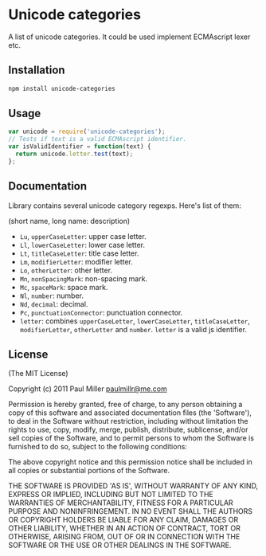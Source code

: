 # Unicode categories
A list of unicode categories.
It could be used implement ECMAscript lexer etc.

## Installation

```bash
npm install unicode-categories
```

## Usage

```javascript
var unicode = require('unicode-categories');
// Tests if text is a valid ECMAscript identifier.
var isValidIdentifier = function(text) {
  return unicode.letter.test(text);
};
```

## Documentation
Library contains several unicode category regexps. Here's list of them:

(short name, long name: description)

- `Lu`, `upperCaseLetter`: upper case letter.
- `Ll`, `lowerCaseLetter`: lower case letter.
- `Lt`, `titleCaseLetter`: title case letter.
- `Lm`, `modifierLetter`: modifier letter.
- `Lo`, `otherLetter`: other letter.
- `Mn`, `nonSpacingMark`: non-spacing mark.
- `Mc`, `spaceMark`: space mark.
- `Nl`, `number`: number.
- `Nd`, `decimal`: decimal.
- `Pc`, `punctuationConnector`: punctuation connector.
- `letter`: combines `upperCaseLetter`, `lowerCaseLetter`, `titleCaseLetter`,
`modifierLetter`, `otherLetter` and `number`. `letter` is a valid js identifier.

## License
(The MIT License)

Copyright (c) 2011 Paul Miller <paulmillr@me.com>

Permission is hereby granted, free of charge, to any person obtaining a copy of this software and associated documentation files (the 'Software'), to deal in the Software without restriction, including without limitation the rights to use, copy, modify, merge, publish, distribute, sublicense, and/or sell copies of the Software, and to permit persons to whom the Software is furnished to do so, subject to the following conditions:

The above copyright notice and this permission notice shall be included in all copies or substantial portions of the Software.

THE SOFTWARE IS PROVIDED 'AS IS', WITHOUT WARRANTY OF ANY KIND, EXPRESS OR IMPLIED, INCLUDING BUT NOT LIMITED TO THE WARRANTIES OF MERCHANTABILITY, FITNESS FOR A PARTICULAR PURPOSE AND NONINFRINGEMENT. IN NO EVENT SHALL THE AUTHORS OR COPYRIGHT HOLDERS BE LIABLE FOR ANY CLAIM, DAMAGES OR OTHER LIABILITY, WHETHER IN AN ACTION OF CONTRACT, TORT OR OTHERWISE, ARISING FROM, OUT OF OR IN CONNECTION WITH THE SOFTWARE OR THE USE OR OTHER DEALINGS IN THE SOFTWARE.

